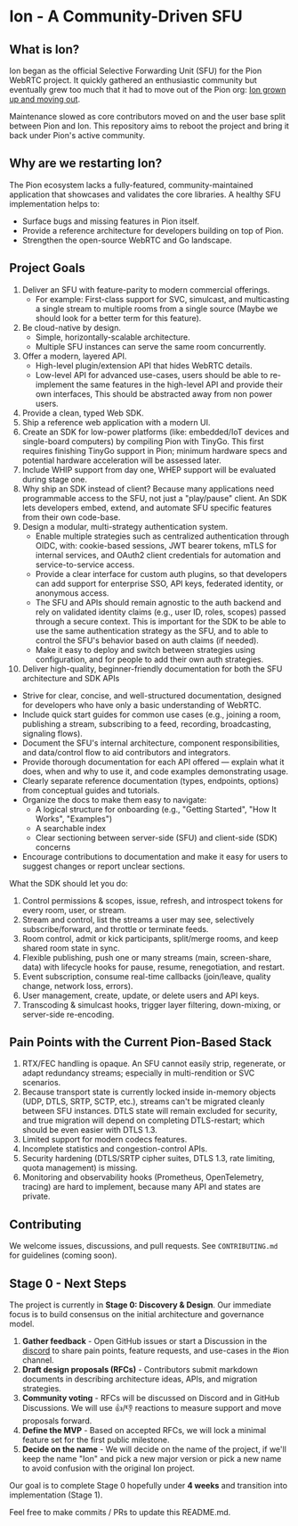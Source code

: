 # Ion - A Community-Driven SFU

## What is Ion?

Ion began as the official Selective Forwarding Unit (SFU) for the Pion WebRTC project. It quickly gathered an enthusiastic community but eventually grew too much that it had to move out of the Pion org: [Ion grown up and moving out](https://pion.ly/blog/ion-grown-up-and-moving-out/).

Maintenance slowed as core contributors moved on and the user base split between Pion and Ion. This repository aims to reboot the project and bring it back under Pion's active community.

## Why are we restarting Ion?

The Pion ecosystem lacks a fully-featured, community-maintained application that showcases and validates the core libraries. A healthy SFU implementation helps to:

* Surface bugs and missing features in Pion itself.
* Provide a reference architecture for developers building on top of Pion.
* Strengthen the open-source WebRTC and Go landscape.

## Project Goals

1. Deliver an SFU with feature-parity to modern commercial offerings.
   * For example: First-class support for SVC, simulcast, and multicasting a single stream to multiple rooms from a single source (Maybe we should look for a better term for this feature).
2. Be cloud-native by design.
   * Simple, horizontally-scalable architecture.
   * Multiple SFU instances can serve the same room concurrently.
3. Offer a modern, layered API.
   * High-level plugin/extension API that hides WebRTC details.
   * Low-level API for advanced use-cases, users should be able to re-implement the same features in the high-level API and provide their own interfaces, This should be abstracted away from non power users.
4. Provide a clean, typed Web SDK.
5. Ship a reference web application with a modern UI.
6. Create an SDK for low-power platforms (like: embedded/IoT devices and single-board computers) by compiling Pion with TinyGo. This first requires finishing TinyGo support in Pion; minimum hardware specs and potential hardware acceleration will be assessed later.
7. Include WHIP support from day one, WHEP support will be evaluated during stage one.
8. Why ship an SDK instead of client?
Because many applications need programmable access to the SFU, not just a "play/pause" client. An SDK lets developers embed, extend, and automate SFU specific features from their own code-base.
9. Design a modular, multi-strategy authentication system.
   * Enable multiple strategies such as centralized authentication through OIDC, with: cookie-based sessions, JWT bearer tokens, mTLS for internal services, and OAuth2 client credentials for automation and service-to-service access.
   * Provide a clear interface for custom auth plugins, so that developers can add support for enterprise SSO, API keys, federated identity, or anonymous access.
   * The SFU and APIs should remain agnostic to the auth backend and rely on validated identity claims (e.g., user ID, roles, scopes) passed through a secure context. This is important for the SDK to be able to use the same authentication strategy as the SFU, and to able to control the SFU's behavior based on auth claims (if needed).
   * Make it easy to deploy and switch between strategies using configuration, and for people to add their own auth strategies.
10. Deliver high-quality, beginner-friendly documentation for both the SFU architecture and SDK APIs
   * Strive for clear, concise, and well-structured documentation, designed for developers who have only a basic understanding of WebRTC.
   * Include quick start guides for common use cases (e.g., joining a room, publishing a stream, subscribing to a feed, recording, broadcasting, signaling flows).
   * Document the SFU's internal architecture, component responsibilities, and data/control flow to aid contributors and integrators.
   * Provide thorough documentation for each API offered — explain what it does, when and why to use it, and code examples demonstrating usage.
   * Clearly separate reference documentation (types, endpoints, options) from conceptual guides and tutorials.
   * Organize the docs to make them easy to navigate:
      * A logical structure for onboarding (e.g., "Getting Started", "How It Works", "Examples")
      * A searchable index
      * Clear sectioning between server-side (SFU) and client-side (SDK) concerns
   * Encourage contributions to documentation and make it easy for users to suggest changes or report unclear sections.

What the SDK should let you do:
1. Control permissions & scopes, issue, refresh, and introspect tokens for every room, user, or stream.
2. Stream and control, list the streams a user may see, selectively subscribe/forward, and throttle or terminate feeds.
3. Room control, admit or kick participants, split/merge rooms, and keep shared room state in sync.
4. Flexible publishing, push one or many streams (main, screen-share, data) with lifecycle hooks for pause, resume, renegotiation, and restart.
5. Event subscription, consume real-time callbacks (join/leave, quality change, network loss, errors).
6. User management, create, update, or delete users and API keys.
7. Transcoding & simulcast hooks, trigger layer filtering, down-mixing, or server-side re-encoding.


## Pain Points with the Current Pion-Based Stack

1. RTX/FEC handling is opaque. An SFU cannot easily strip, regenerate, or adapt redundancy streams; especially in multi-rendition or SVC scenarios.
2. Because transport state is currently locked inside in-memory objects (UDP, DTLS, SRTP, SCTP, etc.), streams can't be migrated cleanly between SFU instances. DTLS state will remain excluded for security, and true migration will depend on completing DTLS-restart; which should be even easier with DTLS 1.3.
3. Limited support for modern codecs features.
4. Incomplete statistics and congestion-control APIs.
5. Security hardening (DTLS/SRTP cipher suites, DTLS 1.3, rate limiting, quota management) is missing.
6. Monitoring and observability hooks (Prometheus, OpenTelemetry, tracing) are hard to implement, because many API and states are private.

## Contributing

We welcome issues, discussions, and pull requests. See `CONTRIBUTING.md` for guidelines (coming soon).

## Stage 0 - Next Steps

The project is currently in **Stage 0: Discovery & Design**. Our immediate focus is to build consensus on the initial architecture and governance model.

1. **Gather feedback** - Open GitHub issues or start a Discussion in the [discord](https://discord.gg/PngbdqpFbt) to share pain points, feature requests, and use-cases in the #ion channel.
2. **Draft design proposals (RFCs)** - Contributors submit markdown documents in describing architecture ideas, APIs, and migration strategies.
3. **Community voting** - RFCs will be discussed on Discord and in GitHub Discussions. We will use 👍/👎 reactions to measure support and move proposals forward.
4. **Define the MVP** - Based on accepted RFCs, we will lock a minimal feature set for the first public milestone.
5. **Decide on the name** - We will decide on the name of the project, if we'll keep the name "Ion" and pick a new major version or pick a new name to avoid confusion with the original Ion project.

Our goal is to complete Stage 0 hopefully under **4 weeks** and transition into implementation (Stage 1).

Feel free to make commits / PRs to update this README.md.
